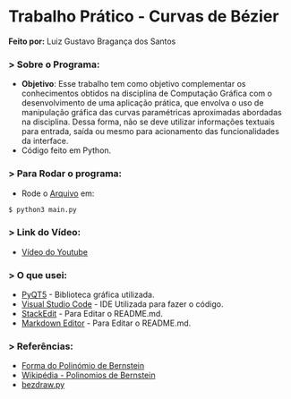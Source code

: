 # Trabalho Prático - Curvas de Bézier

**Feito por:** Luiz Gustavo Bragança dos Santos

### > Sobre o Programa:

- **Objetivo**: Esse trabalho tem como objetivo complementar os conhecimentos obtidos na disciplina
de Computação Gráfica com o desenvolvimento de uma aplicação prática, que envolva
o uso de manipulação gráfica das curvas paramétricas aproximadas abordadas na
disciplina. Dessa forma, não se deve utilizar informações textuais para entrada, saída
ou mesmo para acionamento das funcionalidades da interface.
- Código feito em Python.

### > Para Rodar o programa:

- Rode o [Arquivo](main.py) em:

```sh
$ python3 main.py
```

### > Link do Vídeo:

- [Vídeo do Youtube]()


### > O que usei:

- [PyQT5](https://www.riverbankcomputing.com/static/Docs/PyQt5/index.html) - Biblioteca gráfica utilizada.
- [Visual Studio Code](https://code.visualstudio.com/) - IDE Utilizada para fazer o código.
- [StackEdit](https://stackedit.io/) - Para Editar o README.md.
- [Markdown Editor](https://jbt.github.io/markdown-editor/) - Para Editar o README.md.

### > Referências:

- [Forma do Polinómio de Bernstein](img/polinomio.svg)
- [Wikipédia - Polinomios de Bernstein](https://pt.wikipedia.org/wiki/Polin%C3%B3mios_de_Bernstein)
- [bezdraw.py](https://gist.github.com/Alquimista/1274149/ca37e497b3f2a16c9d3ec4889ed63c80986e9dba)